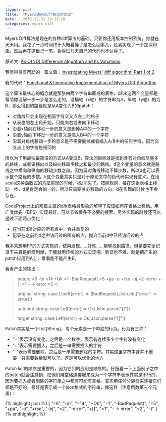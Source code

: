 ```yaml
---
layout: post
title:  "Myers通用Diff算法的实现"
date:   2015-12-31 19:23:28
categories: myers diff
---
```


Myers Diff算法是现在的各种diff算法的基础。只要你还用版本控制系统，你就在天天用。我花了一点时间终于大概看懂了是怎么回事儿，赶紧实现了一下加深印象。然后再在这里记一笔，免得过几天自己的代码也不认得了。

原论文: [An O(ND) Difference Algorithm and Its Variations](http://www.xmailserver.org/diff2.pdf)

我觉得最有帮助的一篇文章：[Investigating Myers' diff algorithm: Part 1 of 2](http://www.codeproject.com/Articles/42279/Investigating-Myers-diff-algorithm-Part-1-of-2)

我的代码：[Functional & Imperative Implementation of Myers Diff Algorithm](https://gist.github.com/hellmage/77ad87cb62821f1b6371)

这个算法最核心的概念就是那张由两个字符串画成的表格，d和k这两个变量都是帮助你理解一步一步是怎么走的。设横轴（x轴）的字符串为A，纵轴（y轴）的为B，那么得到的路径就是从A变化为B的patch：
- 对角线只会出现在相同字符交叉点左上的格子
- 从表格的左上角开始，只能向右或者向下移动
- 沿着x轴向右移动一步的意义是删掉A中的一个字符
- 沿着y轴向下移动一步的意义是插入B中的一个字符
- 沿着对角线移动一步的意义是不需要删掉或者插入A/B中的任何字符，因为交叉点上的字符是相同的

所以为了用最快最简洁的方式从A变成B，算法的目标就是找到含有对角线尽量多的路线，或者说横向以及纵向移动步数之和最少的路线。d这个变量的意义就是路线之中横向和纵向的移动步数之和。因为延对角线移动不算步数，所以d也可以表示整个路径的步数。k这个变量其实只是对于原论文中的伪代码实现有意义。在用scala这种函数式的方法实现的时候，k就消失了。按照规则，每在这张表格上移动一步，d是肯定会加一的，所以只需要关心移动的方向，d在实现的时候也不会存在。

CodeProject上的那篇文章的d/k表格最形象的解释了应该如何在表格上移动。用广度优先（BFS）实现最好，可以节省很多不必要的搜索。另外实现的时候还可以通过下面两点优化：
- 在当前d所对应的所有点中，合并重复的
- 记录在之前的d之中访问过的所有的点，抛弃当前d中已经访问过的点

我本来想用FP的方式实现的，结果发现……好难……能够找到路径，但是要完全记录下来真是麻烦到爆，干脆就用传统的方式实现吧。验证也不难，就是把产生的patch应用到A上，看看能不能产生B。

看看产生的输出：

> patch: =6 -\n =14 +Ok =1 -BadRequest( =5 +pa -o +rse -bj =2 -error +[] =1 - -> error =2 -)
>
> original string: case L\neft(error) => (BadRequest(Json.obj("error" -> error)))
>
> patched string: case Left(error) => Ok(Json.parse("[]"))
>
> target string: case Left(error) => Ok(Json.parse("[]"))

Patch其实是一个List[String]，每个元素是一个单独的行为。行为有三种：
- "="表示没有变化，之后是一个数字，表示有连续多少个字符没有变化
- "+"表示需要插入，之后是一串需要插入的字符
- "-"表示需要删除，之后是一串需要删除的字符。其实这里字符本身并不重要，只需要数量就可以了。这是可以优化的地方

Patch list的顺序是重要的，因为它们的应用是顺序的。仔细看一下上面例子之中的patch就会注意到，把他们用空格连接起来成为一个字符串表示其实是不行的，因为要插入或者删除的字符串之中都有可能有空格。其实用任何分隔符来连接它们都是不好的，最好是表示成一个json格式的字符串，像这样（注意倒数第三个元素）：

{% highlight json %}
[
  "=6",
  "-\n",
  "=14",
  "+Ok",
  "=1",
  "-BadRequest(",
  "=5",
  "+pa",
  "-o",
  "+rse",
  "-bj",
  "=2",
  "-error",
  "+[]",
  "=1",
  "- -> error",
  "=2",
  "-)"
]
{% endhighlight %}

